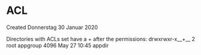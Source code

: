 # ACL
Created Donnerstag 30 Januar 2020

Directories with ACLs set have a + after the permissions:
drwxrwxr-x__+__  2 root appgroup 4096 May 27 10:45 appdir

